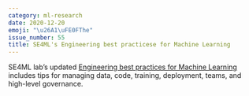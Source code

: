```yaml
---
category: ml-research
date: 2020-12-20
emoji: "\u26A1\uFE0FThe"
issue_number: 55
title: SE4ML's Engineering best practicese for Machine Learning
---
```


SE4ML lab’s updated [Engineering best practices for Machine Learning](https://se-ml.github.io/practices/?utm_campaign=Dynamically%20Typed&utm_medium=email&utm_source=Revue%20newsletter) includes tips for managing data, code, training, deployment, teams, and high-level governance.
